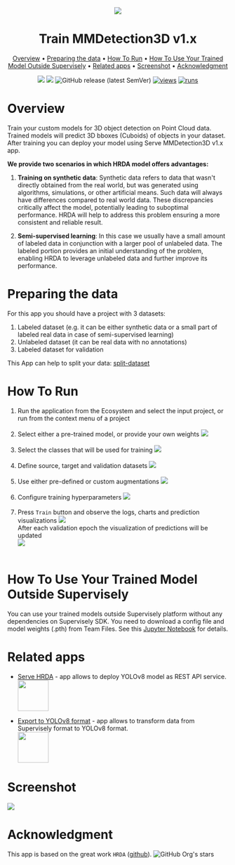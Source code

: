 <div align="center" markdown>
<img src="https://github.com/supervisely-ecosystem/hrda/assets/115161827/9b0c3482-a55c-440e-afea-ff1a935836c2"/>  

# Train MMDetection3D v1.x

<p align="center">
  <a href="#Overview">Overview</a> •
  <a href="#Preparing-the-data">Preparing the data</a> •
  <a href="#How-To-Run">How To Run</a> •
  <a href="#How-To-Use-Your-Trained-Model-Outside-Supervisely">How To Use Your Trained Model Outside Supervisely</a> •
  <a href="#Related-apps">Related apps</a> •
  <a href="#Screenshot">Screenshot</a> •
  <a href="#Acknowledgment">Acknowledgment</a>
</p>

[![](https://img.shields.io/badge/supervisely-ecosystem-brightgreen)](https://ecosystem.supervise.ly/apps/supervisely-ecosystem/hrda/sly_app_train)
[![](https://img.shields.io/badge/slack-chat-green.svg?logo=slack)](https://supervise.ly/slack)
![GitHub release (latest SemVer)](https://img.shields.io/github/v/release/supervisely-ecosystem/hrda)
[![views](https://app.supervise.ly/img/badges/views/supervisely-ecosystem/hrda/sly_app_train.png)](https://supervise.ly)
[![runs](https://app.supervise.ly/img/badges/runs/supervisely-ecosystem/hrda/sly_app_train.png)](https://supervise.ly)

</div>

# Overview

Train your custom models for 3D object detection on Point Cloud data. Trained models will predict 3D bboxes (Cuboids) of objects in your dataset. After training you can deploy your model using Serve MMDetection3D v1.x app.


**We provide two scenarios in which HRDA model offers advantages:**
1. **Training on synthetic data**: Synthetic data refers to data that wasn't directly obtained from the real world, but was generated using algorithms, simulations, or other artificial means. Such data will always have differences compared to real world data. These discrepancies critically affect the model, potentially leading to suboptimal performance. HRDA will help to address this problem ensuring a more consistent and reliable result.

2. **Semi-supervised learning**: In this case we usually have a small amount of labeled data in conjunction with a larger pool of unlabeled data. The labeled portion provides an initial understanding of the problem, enabling HRDA to leverage unlabeled data and further improve its performance.

# Preparing the data
For this app you should have a project with 3 datasets:
1. Labeled dataset (e.g. it can be either synthetic data or a small part of labeled real data in case of semi-supervised learning)
2. Unlabeled dataset (it can be real data with no annotations)
3. Labeled dataset for validation

This App can help to split your data: [split-dataset](https://ecosystem.supervisely.com/apps/split-dataset)


# How To Run

1. Run the application from the Ecosystem and select the input project, or run from the context menu of a project <br> </br>
2. Select either a pre-trained model, or provide your own weights
   <img src="https://github.com/supervisely-ecosystem/hrda/assets/115161827/98a331d6-7692-4c05-af92-25412029b035" /> <br> </br>
3. Select the classes that will be used for training
   <img src="https://github.com/supervisely-ecosystem/hrda/assets/115161827/a8a26831-db7f-4775-947a-779543416f51" /> <br> </br>
4. Define source, target and validation datasets
   <img src="https://github.com/supervisely-ecosystem/hrda/assets/115161827/b3c58004-4746-4482-8f8b-a5b0374dd38c" /> <br> </br>
5. Use either pre-defined or custom augmentations
   <img src="https://github.com/supervisely-ecosystem/hrda/assets/115161827/8f23509b-642a-4875-bc43-bd97688352ee" /> <br> </br>
6. Configure training hyperparameters
   <img src="https://github.com/supervisely-ecosystem/hrda/assets/115161827/f04cfcdc-fb9c-4bba-8fbd-21289487d730" /> <br> </br>
7. Press `Train` button and observe the logs, charts and prediction visualizations
   <img src="https://github.com/supervisely-ecosystem/hrda/assets/115161827/924fa93e-ef42-4daa-987e-5629da1c1530" /> <br> After each validation epoch the visualization of predictions will be updated <br>
   <img src="https://github.com/supervisely-ecosystem/hrda/assets/31512713/a0049731-7a26-467f-950a-5b83602fbc6c" /> <br> </br>


# How To Use Your Trained Model Outside Supervisely

You can use your trained models outside Supervisely platform without any dependencies on Supervisely SDK. You need to download a config file and model weights (.pth) from Team Files. See this [Jupyter Notebook](https://github.com/supervisely-ecosystem/hrda/blob/master/inference_outside_supervisely.ipynb) for details.


# Related apps

- [Serve HRDA](https://ecosystem.supervise.ly/apps/hrda/sly_app_serve) - app allows to deploy YOLOv8 model as REST API service.   
    <img data-key="sly-module-link" data-module-slug="supervisely-ecosystem/hrda/sly_app_serve" src="https://github.com/supervisely-ecosystem/hrda/assets/119248312/330f13e9-bc84-45ce-a9a3-d56fafec9c97" height="70px" margin-bottom="20px"/>
  
- [Export to YOLOv8 format](https://ecosystem.supervise.ly/apps/export-to-yolov8) - app allows to transform data from Supervisely format to YOLOv8 format.   
    <img data-key="sly-module-link" data-module-slug="supervisely-ecosystem/export-to-yolov8" src="https://github.com/supervisely-ecosystem/yolov8/assets/115161827/01d6658f-11c3-40a3-8ff5-100a27fa1480" height="70px" margin-bottom="20px"/>  

# Screenshot

<img src="https://github.com/supervisely-ecosystem/hrda/assets/115161827/c3e4bae6-02b9-4d2e-8f59-ac65996505e7"/>


# Acknowledgment

This app is based on the great work `HRDA` ([github](https://github.com/lhoyer/HRDA)). ![GitHub Org's stars](https://img.shields.io/github/stars/lhoyer/HRDA?style=social)
